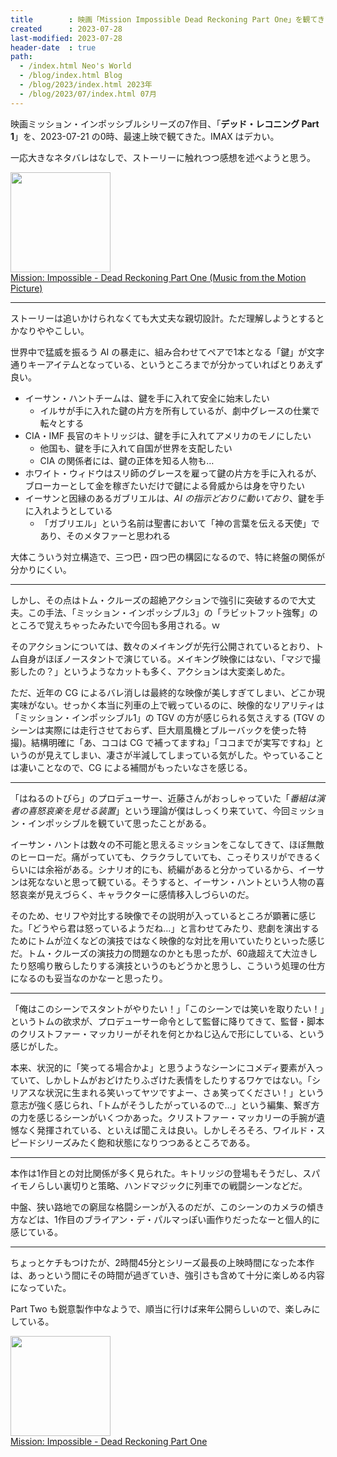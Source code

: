 ```yaml
---
title        : 映画「Mission Impossible Dead Reckoning Part One」を観てきた
created      : 2023-07-28
last-modified: 2023-07-28
header-date  : true
path:
  - /index.html Neo's World
  - /blog/index.html Blog
  - /blog/2023/index.html 2023年
  - /blog/2023/07/index.html 07月
---
```


映画ミッション・インポッシブルシリーズの7作目、「**デッド・レコニング Part 1**」を、2023-07-21 の0時、最速上映で観てきた。IMAX はデカい。

一応大きなネタバレはなしで、ストーリーに触れつつ感想を述べようと思う。

<div class="ad-amazon">
  <div class="ad-amazon-image">
    <a href="https://www.amazon.co.jp/dp/B0C9F2RHNT?tag=neos21-22&amp;linkCode=osi&amp;th=1&amp;psc=1">
      <img src="https://m.media-amazon.com/images/I/51A+Rm10dpL._SL160_.jpg" width="160" height="160">
    </a>
  </div>
  <div class="ad-amazon-info">
    <div class="ad-amazon-title">
      <a href="https://www.amazon.co.jp/dp/B0C9F2RHNT?tag=neos21-22&amp;linkCode=osi&amp;th=1&amp;psc=1">Mission: Impossible - Dead Reckoning Part One (Music from the Motion Picture)</a>
    </div>
  </div>
</div>

---

ストーリーは追いかけられなくても大丈夫な親切設計。ただ理解しようとするとかなりややこしい。

世界中で猛威を振るう AI の暴走に、組み合わせてペアで1本となる「鍵」が文字通りキーアイテムとなっている、というところまでが分かっていればとりあえず良い。

- イーサン・ハントチームは、鍵を手に入れて安全に始末したい
  - イルサが手に入れた鍵の片方を所有しているが、劇中グレースの仕業で転々とする
- CIA・IMF 長官のキトリッジは、鍵を手に入れてアメリカのモノにしたい
  - 他国も、鍵を手に入れて自国が世界を支配したい
  - CIA の関係者には、鍵の正体を知る人物も…
- ホワイト・ウィドウはスリ師のグレースを雇って鍵の片方を手に入れるが、ブローカーとして金を稼ぎたいだけで鍵による脅威からは身を守りたい
- イーサンと因縁のあるガブリエルは、*AI の指示どおりに動いており*、鍵を手に入れようとしている
  - 「ガブリエル」という名前は聖書において「神の言葉を伝える天使」であり、そのメタファーと思われる

大体こういう対立構造で、三つ巴・四つ巴の構図になるので、特に終盤の関係が分かりにくい。

---

しかし、その点はトム・クルーズの超絶アクションで強引に突破するので大丈夫。この手法、「ミッション・インポッシブル3」の「ラビットフット強奪」のところで覚えちゃったみたいで今回も多用される。ｗ

そのアクションについては、数々のメイキングが先行公開されているとおり、トム自身がほぼノースタントで演じている。メイキング映像にはない、「マジで撮影したの？」というようなカットも多く、アクションは大変楽しめた。

ただ、近年の CG によるバレ消しは最終的な映像が美しすぎてしまい、どこか現実味がない。せっかく本当に列車の上で戦っているのに、映像的なリアリティは「ミッション・インポッシブル1」の TGV の方が感じられる気さえする (TGV のシーンは実際には走行させておらず、巨大扇風機とブルーバックを使った特撮)。結構明確に「あ、ココは CG で補ってますね」「ココまでが実写ですね」というのが見えてしまい、凄さが半減してしまっている気がした。やっていることは凄いことなので、CG による補間がもったいなさを感じる。

---

「はねるのトびら」のプロデューサー、近藤さんがおっしゃっていた「*番組は演者の喜怒哀楽を見せる装置*」という理論が僕はしっくり来ていて、今回ミッション・インポッシブルを観ていて思ったことがある。

イーサン・ハントは数々の不可能と思えるミッションをこなしてきて、ほぼ無敵のヒーローだ。痛がっていても、クラクラしていても、こっそりスリができるくらいには余裕がある。シナリオ的にも、続編があると分かっているから、イーサンは死なないと思って観ている。そうすると、イーサン・ハントという人物の喜怒哀楽が見えづらく、キャラクターに感情移入しづらいのだ。

そのため、セリフや対比する映像でその説明が入っているところが顕著に感じた。「どうやら君は怒っているようだね…」と言わせてみたり、悲劇を演出するためにトムが泣くなどの演技ではなく映像的な対比を用いていたりといった感じだ。トム・クルーズの演技力の問題なのかとも思ったが、60歳超えて大泣きしたり怒鳴り散らしたりする演技というのもどうかと思うし、こういう処理の仕方になるのも妥当なのかなーと思ったり。

---

「俺はこのシーンでスタントがやりたい！」「このシーンでは笑いを取りたい！」というトムの欲求が、プロデューサー命令として監督に降りてきて、監督・脚本のクリストファー・マッカリーがそれを何とかねじ込んで形にしている、という感じがした。

本来、状況的に「笑ってる場合かよ」と思うようなシーンにコメディ要素が入っていて、しかしトムがおどけたりふざけた表情をしたりするワケではない。「シリアスな状況に生まれる笑いってヤツですよー、さぁ笑ってください！」という意志が強く感じられ、「トムがそうしたがっているので…」という編集、繋ぎ方の力を感じるシーンがいくつかあった。クリストファー・マッカリーの手腕が遺憾なく発揮されている、といえば聞こえは良い。しかしそろそろ、ワイルド・スピードシリーズみたく飽和状態になりつつあるところである。

---

本作は1作目との対比関係が多く見られた。キトリッジの登場もそうだし、スパイモノらしい裏切りと策略、ハンドマジックに列車での戦闘シーンなどだ。

中盤、狭い路地での窮屈な格闘シーンが入るのだが、このシーンのカメラの傾き方などは、1作目のブライアン・デ・パルマっぽい画作りだったなーと個人的に感じている。

---

ちょっとケチもつけたが、2時間45分とシリーズ最長の上映時間になった本作は、あっという間にその時間が過ぎていき、強引さも含めて十分に楽しめる内容になっていた。

Part Two も鋭意製作中なようで、順当に行けば来年公開らしいので、楽しみにしている。

<div class="ad-amazon">
  <div class="ad-amazon-image">
    <a href="https://www.amazon.co.jp/dp/B0CBSKKQNR?tag=neos21-22&amp;linkCode=osi&amp;th=1&amp;psc=1">
      <img src="https://m.media-amazon.com/images/I/41ucFTnvkRL._SL160_.jpg" width="160" height="160">
    </a>
  </div>
  <div class="ad-amazon-info">
    <div class="ad-amazon-title">
      <a href="https://www.amazon.co.jp/dp/B0CBSKKQNR?tag=neos21-22&amp;linkCode=osi&amp;th=1&amp;psc=1">Mission: Impossible - Dead Reckoning Part One</a>
    </div>
  </div>
</div>
